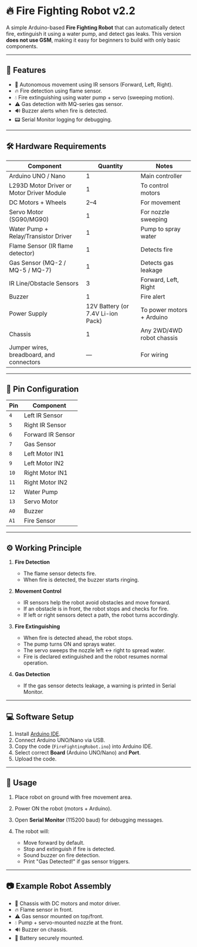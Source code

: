 # 🔥 Fire Fighting Robot v2.2

A simple Arduino-based **Fire Fighting Robot** that can automatically detect fire, extinguish it using a water pump, and detect gas leaks.
This version **does not use GSM**, making it easy for beginners to build with only basic components.

---

## 📌 Features

* 🚗 Autonomous movement using IR sensors (Forward, Left, Right).
* 🔥 Fire detection using flame sensor.
* 💧 Fire extinguishing using water pump + servo (sweeping motion).
* ⚠️ Gas detection with MQ-series gas sensor.
* 🔊 Buzzer alerts when fire is detected.
* 📟 Serial Monitor logging for debugging.

---

## 🛠️ Hardware Requirements

| Component                                 | Quantity                          | Notes                     |
| ----------------------------------------- | --------------------------------- | ------------------------- |
| Arduino UNO / Nano                        | 1                                 | Main controller           |
| L293D Motor Driver or Motor Driver Module | 1                                 | To control motors         |
| DC Motors + Wheels                        | 2–4                               | For movement              |
| Servo Motor (SG90/MG90)                   | 1                                 | For nozzle sweeping       |
| Water Pump + Relay/Transistor Driver      | 1                                 | Pump to spray water       |
| Flame Sensor (IR flame detector)          | 1                                 | Detects fire              |
| Gas Sensor (MQ-2 / MQ-5 / MQ-7)           | 1                                 | Detects gas leakage       |
| IR Line/Obstacle Sensors                  | 3                                 | Forward, Left, Right      |
| Buzzer                                    | 1                                 | Fire alert                |
| Power Supply                              | 12V Battery (or 7.4V Li-ion Pack) | To power motors + Arduino |
| Chassis                                   | 1                                 | Any 2WD/4WD robot chassis |
| Jumper wires, breadboard, and connectors  | —                                 | For wiring                |

---

## 📡 Pin Configuration

| Pin  | Component         |
| ---- | ----------------- |
| `4`  | Left IR Sensor    |
| `5`  | Right IR Sensor   |
| `6`  | Forward IR Sensor |
| `7`  | Gas Sensor        |
| `8`  | Left Motor IN1    |
| `9`  | Left Motor IN2    |
| `10` | Right Motor IN1   |
| `11` | Right Motor IN2   |
| `12` | Water Pump        |
| `13` | Servo Motor       |
| `A0` | Buzzer            |
| `A1` | Fire Sensor       |

---

## ⚙️ Working Principle

1. **Fire Detection**

   * The flame sensor detects fire.
   * When fire is detected, the buzzer starts ringing.

2. **Movement Control**

   * IR sensors help the robot avoid obstacles and move forward.
   * If an obstacle is in front, the robot stops and checks for fire.
   * If left or right sensors detect a path, the robot turns accordingly.

3. **Fire Extinguishing**

   * When fire is detected ahead, the robot stops.
   * The pump turns ON and sprays water.
   * The servo sweeps the nozzle left ↔ right to spread water.
   * Fire is declared extinguished and the robot resumes normal operation.

4. **Gas Detection**

   * If the gas sensor detects leakage, a warning is printed in Serial Monitor.

---

## 💻 Software Setup

1. Install [Arduino IDE](https://www.arduino.cc/en/software).
2. Connect Arduino UNO/Nano via USB.
3. Copy the code (`FireFightingRobot.ino`) into Arduino IDE.
4. Select correct **Board** (Arduino UNO/Nano) and **Port**.
5. Upload the code.

---

## 🚀 Usage

1. Place robot on ground with free movement area.
2. Power ON the robot (motors + Arduino).
3. Open **Serial Monitor** (115200 baud) for debugging messages.
4. The robot will:

   * Move forward by default.
   * Stop and extinguish if fire is detected.
   * Sound buzzer on fire detection.
   * Print "Gas Detected!" if gas sensor triggers.

---

## 📷 Example Robot Assembly

* 🔲 Chassis with DC motors and motor driver.
* 🔥 Flame sensor in front.
* ⚠️ Gas sensor mounted on top/front.
* 💧 Pump + servo-mounted nozzle at the front.
* 🔊 Buzzer on chassis.
* 🔋 Battery securely mounted.